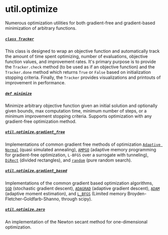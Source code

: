 # util.optimize

Numerous optimization utilities for both gradient-free and gradient-based minimization of arbitrary functions.

##### [`class Tracker`](https://github.com/tchlux/util/blob/master/util/optimize/__init__.py#L23)

This class is designed to wrap an objective function and automatically track the amount of time spent optimizing, number of evaluations, objective function values, and improvement rates. It's primary purpose is to provide the `Tracker.check` method (to be used as if an objective function) and the `Tracker.done` method which returns `True` or `False` based on initialization stopping criteria. Finally, the `Tracker` provides visualizations and printouts of improvement in performance.

##### [`def minimize`](https://github.com/tchlux/util/blob/master/util/optimize/__init__.py#L121)</h4>

Minimize arbitrary objective function given an initial solution and optionally given bounds, max computation time, minimum number of steps, or a minimum improvement stopping criteria. Supports optimization with any gradient-free optimization method.

##### [`util.optimize.gradient_free`](https://github.com/tchlux/util/blob/master/util/optimize/gradient_free.py)

Implementations of common gradient free methods of optimization [`Adaptive Normal`](https://github.com/tchlux/util/blob/master/util/optimize/adaptive_normal.py#L3) (quasi simulated annealing), [`AMPGO`](https://github.com/tchlux/util/blob/master/util/optimize/ampgo.py#L4) (adaptive memory programming for gradient-free optimization, `L-BFGS` over a surrogate with tunneling), [`DiRect`](https://github.com/tchlux/util/blob/master/util/optimize/direct.py#L77) (divided rectangles), and [`random`](https://github.com/tchlux/util/blob/master/util/optimize/random.py#L3) (pure random search).

##### [`util.optimize.gradient_based`](https://github.com/tchlux/util/blob/master/util/optimize/gradient_based.py)

Implementations of the common gradient based optimization algorithms, [`SGD`](https://github.com/tchlux/util/blob/master/util/optimize/gradient_based.py#L18) (stochastic gradient descent), [`ADAGRAD`](https://github.com/tchlux/util/blob/master/util/optimize/gradient_based.py#L39) (adaptive gradient descent), [`ADAM`](https://github.com/tchlux/util/blob/master/util/optimize/gradient_based.py#L63) (adaptive moment estimation), and [`L_BFGS`](https://github.com/tchlux/util/blob/master/util/optimize/gradient_based.py#L7) (Limited memory Broyden-Fletcher-Goldfarb-Shanno, through scipy).

##### [`util.optimize.zero`](https://github.com/tchlux/util/blob/master/util/optimize/newton.py#L1)

An implementation of the Newton secant method for one-dimensional optimization.
